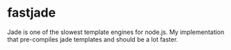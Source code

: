 # fastjade
Jade is one of the slowest template engines for node.js. My implementation that pre-compiles jade templates and should be a lot faster.
